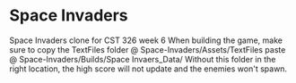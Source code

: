 # Space Invaders
 Space Invaders clone for CST 326 week 6
When building the game, make sure to copy the TextFiles folder @ Space-Invaders/Assets/TextFiles
paste @ Space-Invaders/Builds/Space Invaers_Data/
Without this folder in the right location, the high score will not update and the enemies won't spawn.
